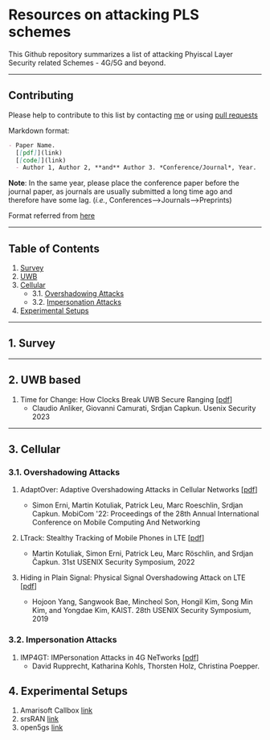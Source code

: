 # Resources on attacking PLS schemes
This Github repository summarizes a list of attacking Phyiscal Layer Security related Schemes - 4G/5G and beyond.

---

## Contributing

Please help to contribute to this list by contacting [me](https://mihirrajdixit.me) or using [pull requests](https://github.com/MihirrajDixit/Resources-on-PLS-Schemes/pulls)

Markdown format:
```markdown
- Paper Name. 
  [[pdf]](link) 
  [[code]](link)
  - Author 1, Author 2, **and** Author 3. *Conference/Journal*, Year.
```
**Note**: In the same year, please place the conference paper before the journal paper, as journals are usually submitted a long time ago and therefore have some lag. (*i.e.*, Conferences-->Journals-->Preprints)


Format referred from [here](https://github.com/THUYimingLi/backdoor-learning-resources)

---

## Table of Contents

1. [Survey](https://github.com/MihirrajDixit/Resources-on-PLS-Schemes/blob/main/PLS-Attacks.md#1-survey)
2. [UWB](https://github.com/MihirrajDixit/Resources-on-PLS-Schemes/blob/main/PLS-Attacks.md#2-uwb)
3. [Cellular](https://github.com/MihirrajDixit/Resources-on-PLS-Schemes/blob/main/PLS-Attacks.md#3-cellular)
   - 3.1. [Overshadowing Attacks](https://github.com/MihirrajDixit/Resources-on-PLS-Schemes/blob/main/PLS-Attacks.md#3-1-overshadowing-attacks)
   - 3.2. [Impersonation Attacks](https://github.com/MihirrajDixit/Resources-on-PLS-Schemes/blob/main/PLS-Attacks.md#3-2-impersonation-attacks)
4. [Experimental Setups](https://github.com/MihirrajDixit/Resources-on-PLS-Schemes/blob/main/PLS-Attacks.md#4-experimental-setups)

---

## 1. Survey

---

## 2. UWB based

1. Time for Change: How Clocks Break UWB Secure Ranging [[pdf](https://arxiv.org/pdf/2305.09433)]
   - Claudio Anliker, Giovanni Camurati, Srdjan Capkun. Usenix Security 2023
---

## 3. Cellular

### 3.1. Overshadowing Attacks

1. AdaptOver: Adaptive Overshadowing Attacks in Cellular Networks [[pdf](https://arxiv.org/pdf/2106.05039.pdf)]
   -  Simon Erni, Martin Kotuliak, Patrick Leu, Marc Roeschlin, Srdjan Capkun. MobiCom '22: Proceedings of the 28th Annual International Conference on Mobile Computing And Networking

2. LTrack: Stealthy Tracking of Mobile Phones in LTE [[pdf](https://www.usenix.org/system/files/sec22-kotuliak.pdf)]
   - Martin Kotuliak, Simon Erni, Patrick Leu, Marc Röschlin, and Srdjan Čapkun. 31st USENIX Security Symposium, 2022

3. Hiding in Plain Signal: Physical Signal Overshadowing Attack on LTE [[pdf](https://www.usenix.org/system/files/sec19-yang-hojoon.pdf)]
    - Hojoon Yang, Sangwook Bae, Mincheol Son, Hongil Kim, Song Min Kim, and Yongdae Kim, KAIST. 28th USENIX Security Symposium, 2019

### 3.2. Impersonation Attacks

1. IMP4GT: IMPersonation Attacks in 4G NeTworks [[pdf](https://www.ndss-symposium.org/wp-content/uploads/2020/02/24283-paper.pdf)]
    - David Rupprecht, Katharina Kohls, Thorsten Holz, Christina Poepper. 

## 4. Experimental Setups

1. Amarisoft Callbox [link](https://www.amarisoft.com/products/test-measurements/amari-lte-callbox/)
2. srsRAN [link](https://www.srslte.com/)
3. open5gs [link](https://open5gs.org/)

